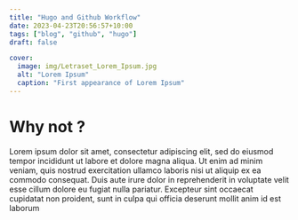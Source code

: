 ```yaml
---
title: "Hugo and Github Workflow"
date: 2023-04-23T20:56:57+10:00
tags: ["blog", "github", "hugo"]
draft: false

cover:
  image: img/Letraset_Lorem_Ipsum.jpg
  alt: "Lorem Ipsum"
  caption: "First appearance of Lorem Ipsum"
---
```


# Why not ?

Lorem ipsum dolor sit amet, consectetur adipiscing elit, sed do eiusmod tempor incididunt ut labore et dolore magna aliqua. Ut enim ad minim veniam, quis nostrud exercitation ullamco laboris nisi ut aliquip ex ea commodo consequat. Duis aute irure dolor in reprehenderit in voluptate velit esse cillum dolore eu fugiat nulla pariatur. Excepteur sint occaecat cupidatat non proident, sunt in culpa qui officia deserunt mollit anim id est laborum
